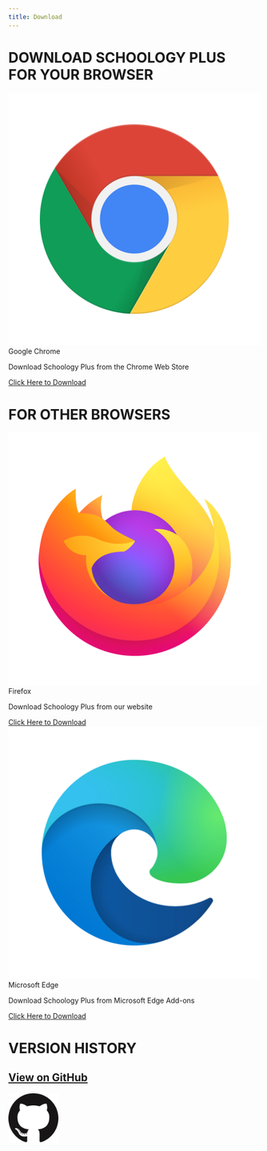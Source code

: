 ```yaml
---
title: Download
---
```

# DOWNLOAD SCHOOLOGY PLUS<br>FOR YOUR BROWSER
<div class="row">
    <div class="col s12">
        <div id="a-card" class="card red darken-4">
            <div class="card-image">
                <img id="a-img" src="imgs/chrome.png" class="card-browser-icon" />
            </div>
            <div class="card-content white-text">
                <span id="a-title" class="card-title">Google Chrome</span>
                <p id="a-description">Download Schoology Plus from the Chrome Web Store</p>
            </div>
            <div class="card-action">
                <a id="a-link" class="white-text" href="https://chrome.google.com/webstore/detail/schoology-plus/fbfppoaockpecjpbdmldojdehdpepfef">Click Here to Download</a>
            </div>
        </div>
    </div>
    <h1 class="blue-text center col s12">FOR OTHER BROWSERS</h1>
    <div class="col s12 m6">
        <div id="b-card" class="card deep-purple darken-4">
            <div class="card-image">
                <img id="b-img" src="imgs/firefox.png" class="card-browser-icon secondary-card-icon" />
            </div>
            <div class="card-content white-text">
                <span id="b-title" class="card-title">Firefox</span>
                <p id="b-description">Download Schoology Plus from our website</p>
            </div>
            <div class="card-action">
                <a id="b-link" class="white-text" href="https://github.com/aopell/SchoologyPlus/releases/latest/download/schoology_plus.xpi">Click Here to Download</a>
            </div>
        </div>
    </div>
    <div class="col s12 m6">
        <div id="c-card" class="card blue darken-4">
            <div class="card-image">
                <img id="c-img" src="imgs/edge.png" class="card-browser-icon secondary-card-icon" />
            </div>
            <div class="card-content white-text">
                <span id="c-title" class="card-title">Microsoft Edge</span>
                <p id="c-description">Download Schoology Plus from Microsoft Edge Add-ons</p>
            </div>
            <div class="card-action">
                <a id="c-link" class="white-text" href="https://microsoftedge.microsoft.com/addons/detail/fflijjibhgbhdgjgjkbbnamafdelcoal">Click Here to Download</a>
            </div>
        </div>
    </div>
    <div class="col s12 center">
        <a href="https://github.com/aopell/SchoologyPlus/releases/latest"><h3 class="center" id="version-text"></h3></a>
        <h1 class="blue-text small-bottom-margin">VERSION HISTORY</h1>
        <a class="small-top-margin" href="https://github.com/aopell/SchoologyPlus/releases" target="_blank">
            <div>
                <h2 class="small-top-margin">View on GitHub</h2>
                <img src="/imgs/github.png" width="100" />
            </div>
        </a>
    </div>
</div>

<script type="text/javascript">
    {% include js/download.js %}
</script>